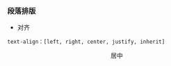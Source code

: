 ### 段落排版
- 对齐
```
text-align：[left, right, center, justify, inherit]
```
<html>
    <p style="text-align:center">居中</p>
</html>